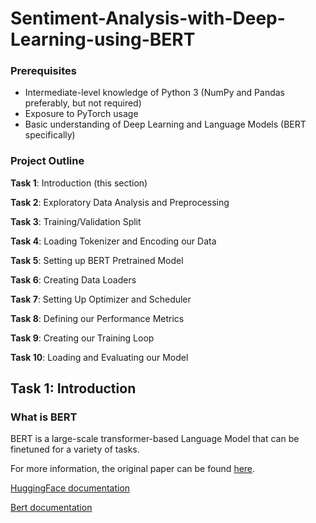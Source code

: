 # Sentiment-Analysis-with-Deep-Learning-using-BERT

### Prerequisites
- Intermediate-level knowledge of Python 3 (NumPy and Pandas preferably, but not required)
- Exposure to PyTorch usage
- Basic understanding of Deep Learning and Language Models (BERT specifically)

### Project Outline
**Task 1**: Introduction (this section)

**Task 2**: Exploratory Data Analysis and Preprocessing

**Task 3**: Training/Validation Split

**Task 4**: Loading Tokenizer and Encoding our Data

**Task 5**: Setting up BERT Pretrained Model

**Task 6**: Creating Data Loaders

**Task 7**: Setting Up Optimizer and Scheduler

**Task 8**: Defining our Performance Metrics

**Task 9**: Creating our Training Loop

**Task 10**: Loading and Evaluating our Model

## Task 1: Introduction
### What is BERT

BERT is a large-scale transformer-based Language Model that can be finetuned for a variety of tasks.

For more information, the original paper can be found [here](https://arxiv.org/abs/1810.04805). 

[HuggingFace documentation](https://huggingface.co/transformers/model_doc/bert.html)

[Bert documentation](https://huggingface.co/transformers/v3.0.2/model_doc/bert.html)


